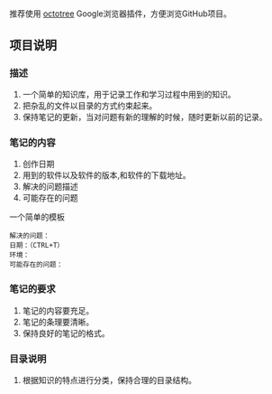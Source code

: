 ##  
推荐使用 [octotree](https://github.com/buunguyen/octotree) Google浏览器插件，方便浏览GitHub项目。

## 项目说明  
### 描述  
1. 一个简单的知识库，用于记录工作和学习过程中用到的知识。
2. 把杂乱的文件以目录的方式约束起来。
3. 保持笔记的更新，当对问题有新的理解的时候，随时更新以前的记录。

### 笔记的内容  
1. 创作日期
2. 用到的软件以及软件的版本,和软件的下载地址。
3. 解决的问题描述
4. 可能存在的问题

一个简单的模板

	解决的问题：
	日期：（CTRL+T）
	环境： 
	可能存在的问题：
	
	
### 笔记的要求  
1. 笔记的内容要充足。
2. 笔记的条理要清晰。
3. 保持良好的笔记的格式。

### 目录说明  

1. 根据知识的特点进行分类，保持合理的目录结构。